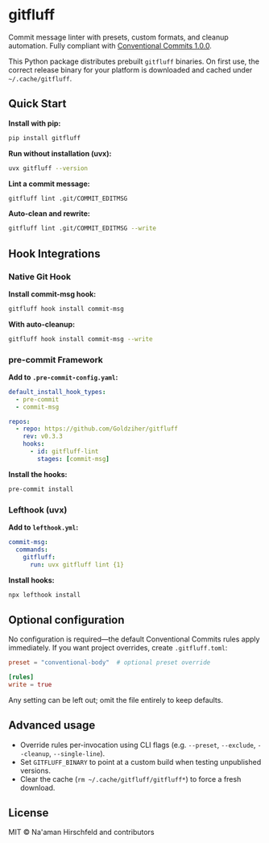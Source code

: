 # gitfluff

Commit message linter with presets, custom formats, and cleanup automation. Fully compliant with [Conventional Commits 1.0.0](https://www.conventionalcommits.org/en/v1.0.0/).

This Python package distributes prebuilt `gitfluff` binaries. On first use, the correct release binary for your platform is downloaded and cached under `~/.cache/gitfluff`.

## Quick Start

**Install with pip:**
```bash
pip install gitfluff
```

**Run without installation (uvx):**
```bash
uvx gitfluff --version
```

**Lint a commit message:**
```bash
gitfluff lint .git/COMMIT_EDITMSG
```

**Auto-clean and rewrite:**
```bash
gitfluff lint .git/COMMIT_EDITMSG --write
```

## Hook Integrations

### Native Git Hook

**Install commit-msg hook:**
```bash
gitfluff hook install commit-msg
```

**With auto-cleanup:**
```bash
gitfluff hook install commit-msg --write
```

### pre-commit Framework

**Add to `.pre-commit-config.yaml`:**
```yaml
default_install_hook_types:
  - pre-commit
  - commit-msg

repos:
  - repo: https://github.com/Goldziher/gitfluff
    rev: v0.3.3
    hooks:
      - id: gitfluff-lint
        stages: [commit-msg]
```

**Install the hooks:**
```bash
pre-commit install
```

### Lefthook (uvx)

**Add to `lefthook.yml`:**
```yaml
commit-msg:
  commands:
    gitfluff:
      run: uvx gitfluff lint {1}
```

**Install hooks:**
```bash
npx lefthook install
```

## Optional configuration

No configuration is required—the default Conventional Commits rules apply immediately. If you want project overrides, create `.gitfluff.toml`:

```toml
preset = "conventional-body"  # optional preset override

[rules]
write = true
```

Any setting can be left out; omit the file entirely to keep defaults.

## Advanced usage

- Override rules per-invocation using CLI flags (e.g. `--preset`, `--exclude`, `--cleanup`, `--single-line`).
- Set `GITFLUFF_BINARY` to point at a custom build when testing unpublished versions.
- Clear the cache (`rm ~/.cache/gitfluff/gitfluff*`) to force a fresh download.

## License

MIT © Na'aman Hirschfeld and contributors
